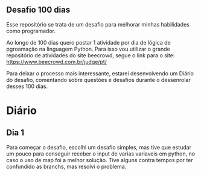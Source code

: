 ## Desafio 100 dias
Esse repositório se trata de um desafio para melhorar minhas habilidades como programador.  

Ao longo de 100 dias quero postar 1 atividade por dia de lógica de pgroamação na linguagem Python. Para isso vou utilizar o grande repositório de atividades do site beecrowd, segue o link para o site: https://www.beecrowd.com.br/judge/pt/

Para deixar o processo mais interessante, estarei desenvolvendo um Diário do desafio, comentando sobre questões e desafios durante o dessenrolar desses 100 dias.

# Diário

## Dia 1
Para começar o desafio, escolhi um desafio simples, mas tive que estudar um pouco para conseguir receber o input de varias variaveis em python, no caso o uso de map foi a melhor solução. Tive alguns contra tempos por ter confundido as branchs, mas resolvi o problema.

